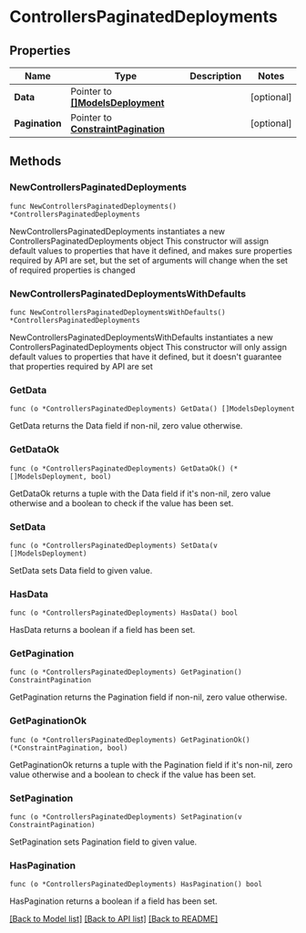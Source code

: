 # ControllersPaginatedDeployments

## Properties

Name | Type | Description | Notes
------------ | ------------- | ------------- | -------------
**Data** | Pointer to [**[]ModelsDeployment**](ModelsDeployment.md) |  | [optional] 
**Pagination** | Pointer to [**ConstraintPagination**](ConstraintPagination.md) |  | [optional] 

## Methods

### NewControllersPaginatedDeployments

`func NewControllersPaginatedDeployments() *ControllersPaginatedDeployments`

NewControllersPaginatedDeployments instantiates a new ControllersPaginatedDeployments object
This constructor will assign default values to properties that have it defined,
and makes sure properties required by API are set, but the set of arguments
will change when the set of required properties is changed

### NewControllersPaginatedDeploymentsWithDefaults

`func NewControllersPaginatedDeploymentsWithDefaults() *ControllersPaginatedDeployments`

NewControllersPaginatedDeploymentsWithDefaults instantiates a new ControllersPaginatedDeployments object
This constructor will only assign default values to properties that have it defined,
but it doesn't guarantee that properties required by API are set

### GetData

`func (o *ControllersPaginatedDeployments) GetData() []ModelsDeployment`

GetData returns the Data field if non-nil, zero value otherwise.

### GetDataOk

`func (o *ControllersPaginatedDeployments) GetDataOk() (*[]ModelsDeployment, bool)`

GetDataOk returns a tuple with the Data field if it's non-nil, zero value otherwise
and a boolean to check if the value has been set.

### SetData

`func (o *ControllersPaginatedDeployments) SetData(v []ModelsDeployment)`

SetData sets Data field to given value.

### HasData

`func (o *ControllersPaginatedDeployments) HasData() bool`

HasData returns a boolean if a field has been set.

### GetPagination

`func (o *ControllersPaginatedDeployments) GetPagination() ConstraintPagination`

GetPagination returns the Pagination field if non-nil, zero value otherwise.

### GetPaginationOk

`func (o *ControllersPaginatedDeployments) GetPaginationOk() (*ConstraintPagination, bool)`

GetPaginationOk returns a tuple with the Pagination field if it's non-nil, zero value otherwise
and a boolean to check if the value has been set.

### SetPagination

`func (o *ControllersPaginatedDeployments) SetPagination(v ConstraintPagination)`

SetPagination sets Pagination field to given value.

### HasPagination

`func (o *ControllersPaginatedDeployments) HasPagination() bool`

HasPagination returns a boolean if a field has been set.


[[Back to Model list]](../README.md#documentation-for-models) [[Back to API list]](../README.md#documentation-for-api-endpoints) [[Back to README]](../README.md)


